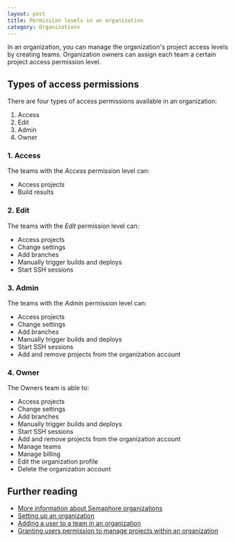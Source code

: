 ```yaml
---
layout: post
title: Permission levels in an organization
category: Organizations
---
```


In an organization, you can manage the organization's project access levels by
creating teams. Organization owners can assign each team a certain project
access permission level.

## Types of access permissions

There are four types of access permissions available in an organization:

1. Access
2. Edit
3. Admin
4. Owner

### 1. Access

The teams with the _Access_ permission level can:

- Access projects
- Build results

### 2. Edit

The teams with the _Edit_ permission level can:

- Access projects
- Change settings
- Add branches
- Manually trigger builds and deploys
- Start SSH sessions

### 3. Admin

The teams with the _Admin_ permission level can:

- Access projects
- Change settings
- Add branches
- Manually trigger builds and deploys
- Start SSH sessions
- Add and remove projects from the organization account

### 4. Owner

The Owners team is able to:

- Access projects
- Change settings
- Add branches
- Manually trigger builds and deploys
- Start SSH sessions
- Add and remove projects from the organization account
- Manage teams
- Manage billing
- Edit the organization profile
- Delete the organization account

## Further reading

- [More information about Semaphore organizations](/docs/organizations.html)
- [Setting up an organization](/docs/organizations/setting-up-an-organization.html)
- [Adding a user to a team in an organization](/docs/organizations/adding-a-user-to-an-organization.html)
- [Granting users permission to manage projects within an organization](/docs/organizations/granting-users-permission-to-manage-projects-within-an-organization.html)
